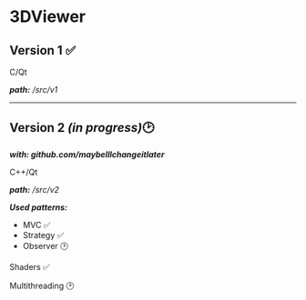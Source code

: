# 3DViewer

## __Version 1__ :white_check_mark:

C/Qt

___path:___ _/src/v1_


___

## __Version 2__ ___(in progress)___:clock2:
___with: github.com/maybeIllchangeitlater___

C++/Qt

___path:___ _/src/v2_


___Used patterns:___
- MVC :white_check_mark:
- Strategy :white_check_mark:
- Observer :clock2:

Shaders :white_check_mark:

Multithreading :clock2:
